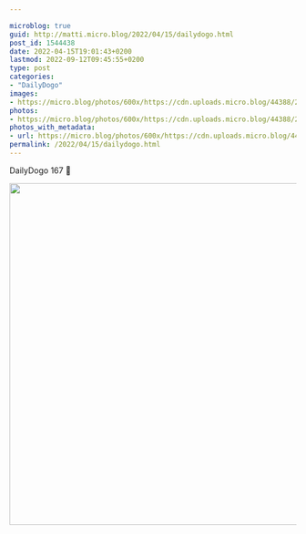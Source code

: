 ```yaml
---

microblog: true
guid: http://matti.micro.blog/2022/04/15/dailydogo.html
post_id: 1544438
date: 2022-04-15T19:01:43+0200
lastmod: 2022-09-12T09:45:55+0200
type: post
categories:
- "DailyDogo"
images:
- https://micro.blog/photos/600x/https://cdn.uploads.micro.blog/44388/2022/c535901ebd.jpg
photos:
- https://micro.blog/photos/600x/https://cdn.uploads.micro.blog/44388/2022/c535901ebd.jpg
photos_with_metadata:
- url: https://micro.blog/photos/600x/https://cdn.uploads.micro.blog/44388/2022/c535901ebd.jpg
permalink: /2022/04/15/dailydogo.html
---
```

DailyDogo 167 🐶

<img src="https://micro.blog/photos/600x/https://blog.martin-haehnel.de/uploads/2022/c535901ebd.jpg" width="600" height="600" alt="" />
